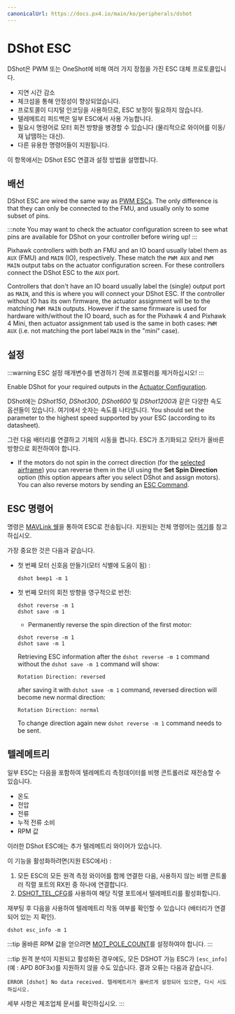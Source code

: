 ```yaml
---
canonicalUrl: https://docs.px4.io/main/ko/peripherals/dshot
---
```


# DShot ESC

DShot은 PWM 또는 OneShot에 비해 여러 가지 장점을 가진 ESC 대체 프로토콜입니다.

- 지연 시간 감소
- 체크섬을 통해 안정성이 향상되었습니다.
- 프로토콜이 디지털 인코딩을 사용하므로, ESC 보정이 필요하지 않습니다.
- 텔레메트리 피드백은 일부 ESC에서 사용 가능합니다.
- 필요시 명령어로 모터 회전 방향을 병경할 수 있습니다 (물리적으로 와이어를 이동/재 납땜하는 대신).
- 다른 유용한 명령어들이 지원됩니다.

이 항목에서는 DShot ESC 연결과 설정 방법을 설명합니다.

<a id="wiring"></a>

## 배선

DShot ESC are wired the same way as [PWM ESCs](pwm_escs_and_servo.md). The only difference is that they can only be connected to the FMU, and usually only to some subset of pins.

:::note
You may want to check the actuator configuration screen to see what pins are available for DShot on your controller before wiring up!
:::

Pixhawk controllers with both an FMU and an IO board usually label them as `AUX` (FMU) and `MAIN` (IO), respectively. These match the `PWM AUX` and `PWM MAIN` output tabs on the actuator configuration screen. For these controllers connect the DShot ESC to the `AUX` port.

Controllers that don't have an IO board usually label the (single) output port as `MAIN`, and this is where you will connect your DShot ESC. If the controller without IO has its own firmware, the actuator assignment will be to the matching `PWM MAIN` outputs. However if the same firmware is used for hardware with/without the IO board, such as for the Pixhawk 4 and Pixhawk 4 Mini, then actuator assignment tab used is the same in both cases: `PWM AUX` (i.e. not matching the port label `MAIN` in the "mini" case).

## 설정

:::warning
ESC 설정 매개변수를 변경하기 전에 프로펠러를 제거하십시오!
:::

Enable DShot for your required outputs in the [Actuator Configuration](../config/actuators.md).

DShot에는 *DShot150*, *DShot300*, *DShot600* 및 *DShot1200*과 같은 다양한 속도 옵션들이 있습니다. 여기에서 숫자는 속도를 나타냅니다. You should set the parameter to the highest speed supported by your ESC (according to its datasheet).

그런 다음 배터리를 연결하고 기체의 시동을 켭니다. ESC가 초기화되고 모터가 올바른 방향으로 회전하여야 합니다.
- If the motors do not spin in the correct direction (for the [selected airframe](../airframes/airframe_reference.md)) you can reverse them in the UI using the **Set Spin Direction** option (this option appears after you select DShot and assign motors). You can also reverse motors by sending an [ESC Command](#commands).

<a id="commands"></a>

## ESC 명령어

명령은 [MAVLink 쉘](../debug/mavlink_shell.md)을 통하여 ESC로 전송됩니다. 지원되는 전체 명령어는 [여기](../modules/modules_driver.md#dshot)를 참고하십시오.

가장 중요한 것은 다음과 같습니다.

- 첫 번째 모터 신호음 만들기(모터 식별에 도움이 됨) :

  ```
  dshot beep1 -m 1
  ```

- 첫 번째 모터의 회전 방향을 영구적으로 반전:

  ```
  dshot reverse -m 1
  dshot save -m 1
  ```

  - Permanently reverse the spin direction of the first motor:

  ```
  dshot reverse -m 1
  dshot save -m 1
  ```

  Retrieving ESC information after the `dshot reverse -m 1` command  without the `dshot save -m 1` command will show:

  ```
  Rotation Direction: reversed
  ```

  after saving it with `dshot save -m 1` command, reversed direction will become new normal direction:

  ```
  Rotation Direction: normal
  ```

  To change direction again new `dshot reverse -m 1` command needs to be sent.

## 텔레메트리

일부 ESC는 다음을 포함하여 텔레메트리 측정데이터를 비행 콘트롤러로 재전송할 수 있습니다.

- 온도
- 전압
- 전류
- 누적 전류 소비
- RPM 값

이러한 DShot ESC에는 추가 텔레메트리 와이어가 있습니다.

이 기능을 활성화하려면(지원 ESC에서) :
1. 모든 ESC의 모든 원격 측정 와이어를 함께 연결한 다음, 사용하지 않는 비행 콘트롤러 직렬 포트의 RX핀 중 하나에 연결합니다.
1. [DSHOT_TEL_CFG](../advanced_config/parameter_reference.md#DSHOT_TEL_CFG)를 사용하여 해당 직렬 포트에서 텔레메트리를 활성화합니다.

재부팅 후 다음을 사용하여 텔레메트리 작동 여부를 확인할 수 있습니다 (배터리가 연결되어 있는 지 확인).

```
dshot esc_info -m 1
```

:::tip
올바른 RPM 값을 얻으려면 [MOT_POLE_COUNT](../advanced_config/parameter_reference.md#MOT_POLE_COUNT)를 설정하여야 합니다.
:::

:::tip
원격 분석이 지원되고 활성화된 경우에도, 모든 DSHOT 가능 ESC가 `[esc_info]` (예 : APD 80F3x)를 지원하지 않을 수도 있습니다. 결과 오류는 다음과 같습니다.
```
ERROR [dshot] No data received. 텔레메트리가 올바르게 설정되어 있으면, 다시 시도하십시오.
```
세부 사항은 제조업체 문서를 확인하십시오.
:::
